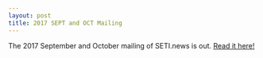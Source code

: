 ```yaml
---
layout: post
title: 2017 SEPT and OCT Mailing
---
```


The 2017 September and October mailing of SETI.news is out. [Read it here!](https://us6.campaign-archive.com/?u=d896005c207438af0297357d5&id=2f44e5a4e4)
